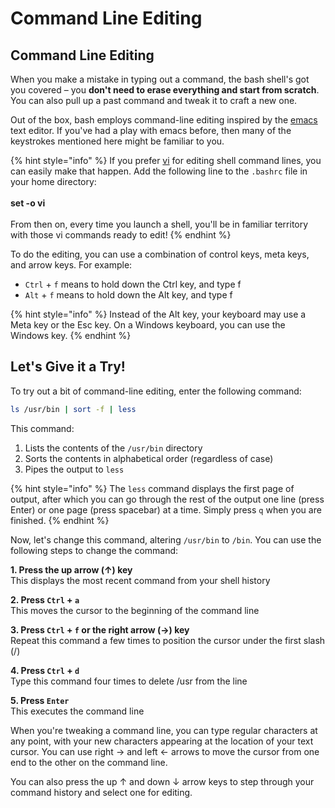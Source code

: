 # Command Line Editing

## Command Line Editing

When you make a mistake in typing out a command, the bash shell's got you covered – you **don't need to erase everything and start from scratch**. You can also pull up a past command and tweak it to craft a new one.&#x20;

Out of the box, bash employs command-line editing inspired by the [emacs](https://www.gnu.org/software/emacs/) text editor. If you've had a play with emacs before, then many of the keystrokes mentioned here might be familiar to you.

{% hint style="info" %}
If you prefer [vi](https://en.wikipedia.org/wiki/Vi) for editing shell command lines, you can easily make that happen. Add the following line to the `.bashrc` file in your home directory:\
\
**set -o vi**\
\
From then on, every time you launch a shell, you'll be in familiar territory with those vi commands ready to edit!
{% endhint %}

To do the editing, you can use a combination of control keys, meta keys, and arrow keys. For example:

* `Ctrl` + `f` means to hold down the Ctrl key, and type f
* `Alt` + `f` means to hold down the Alt key, and type f

{% hint style="info" %}
Instead of the Alt key, your keyboard may use a Meta key or the Esc key. On a Windows keyboard, you can use the Windows key.
{% endhint %}



## Let's Give it a Try!

To try out a bit of command-line editing, enter the following command:

```bash
ls /usr/bin | sort -f | less
```

This command:

1. Lists the contents of the `/usr/bin` directory
2. Sorts the contents in alphabetical order (regardless of case)
3. Pipes the output to `less`

{% hint style="info" %}
The `less` command displays the first page of output, after which you can go through the rest of the output one line (press Enter) or one page (press spacebar) at a time. Simply press `q` when you are finished.
{% endhint %}

Now, let's change this command, altering `/usr/bin` to `/bin`. You can use the following steps to change the command:

**1. Press the up arrow (↑) key**\
This displays the most recent command from your shell history

**2. Press `Ctrl` + `a`**\
This moves the cursor to the beginning of the command line

**3. Press `Ctrl` + `f` or the right arrow (→) key**\
Repeat this command a few times to position the cursor under the first slash (/)

**4. Press `Ctrl` + `d`**\
Type this command four times to delete /usr from the line

**5. Press `Enter`**\
This executes the command line

When you're tweaking a command line, you can type regular characters at any point, with your new characters appearing at the location of your text cursor. You can use right → and left ← arrows to move the cursor from one end to the other on the command line.

You can also press the up ↑ and down ↓ arrow keys to step through your command history and select one for editing.
